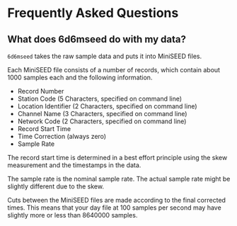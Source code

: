# Frequently Asked Questions

## What does 6d6mseed do with my data?

`6d6mseed` takes the raw sample data and puts it into MiniSEED files.

Each MiniSEED file consists of a number of records, which contain about 1000
samples each and the following information.

  - Record Number
  - Station Code (5 Characters, specified on command line)
  - Location Identifier (2 Characters, specified on command line)
  - Channel Name (3 Characters, specified on command line)
  - Network Code (2 Characters, specified on command line)
  - Record Start Time
  - Time Correction (always zero)
  - Sample Rate

The record start time is determined in a best effort principle using the skew
measurement and the timestamps in the data.

The sample rate is the nominal sample rate. The actual sample rate might be
slightly different due to the skew.

Cuts between the MiniSEED files are made according to the final corrected times.
This means that your day file at 100 samples per second may have slightly more
or less than 8640000 samples.
